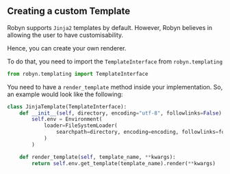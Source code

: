 ## Creating a custom Template

Robyn supports `Jinja2` templates by default. However, Robyn believes in allowing the user to have customisability.

Hence, you can create your own renderer.

To do that, you need to import the `TemplateInterface` from `robyn.templating`

```python
from robyn.templating import TemplateInterface
```

You need to have a `render_template` method inside your implementation. So, an example would look like the following:

```python
class JinjaTemplate(TemplateInterface):
    def __init__(self, directory, encoding="utf-8", followlinks=False):
        self.env = Environment(
            loader=FileSystemLoader(
                searchpath=directory, encoding=encoding, followlinks=followlinks
            )
        )

    def render_template(self, template_name, **kwargs):
        return self.env.get_template(template_name).render(**kwargs)
```
